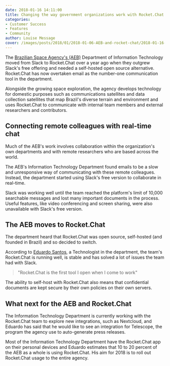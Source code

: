 ```yaml
---
date: 2018-01-16 14:11:00
title: Changing the way government organizations work with Rocket.Chat
categories:
- Customer Success
- Features
- Community
author: Louise Message
cover: /images/posts/2018/01/2018-01-06-AEB-and-rocket-chat/2018-01-16-AEB-blog-cover.jpg
---
```


The <a target="_blank" href="http://www.aeb.gov.br">Brazilian Space Agency's (AEB)</a> Department of Information Technology moved from Slack to Rocket.Chat over a year ago when they outgrew Slack's free offering and needed a self-hosted open source alternative. Rocket.Chat has now overtaken email as the number-one communication tool in the department.

Alongside the growing space exploration, the agency develops technology for domestic purposes such as communications satellites and data collection satellites that map Brazil's diverse terrain and environment and uses Rocket.Chat to communicate with internal team members and external researchers and contributors.

## Connecting remote colleagues with real-time chat

Much of the AEB's work involves collaboration within the organization's own departments and with remote researchers who are based across the world.

The AEB's Information Technology Department found emails to be a slow and unresponsive way of communicating with these remote colleagues. Instead, the department started using Slack's free version to collaborate in real-time.

Slack was working well until the team reached the platform's limit of 10,000 searchable messages and lost many important documents in the process.
Useful features, like video conferencing and screen sharing, were also unavailable with Slack's free version.

## The AEB moves to Rocket.Chat

The department heard that Rocket.Chat was open source, self-hosted (and founded in Brazil) and so decided to switch.

According to <a target="_blank" href="https://twitter.com/eduardosan">Eduardo Santos</a>, a Technologist in the department, the team's Rocket.Chat is running well, is stable and has solved a lot of issues the team had with Slack.

> "Rocket.Chat is the first tool I open when I come to work"

The ability to self-host with Rocket.Chat also means that confidential documents are kept secure by their own policies on their own servers.

## What next for the AEB and Rocket.Chat

The Information Technology Department is currently working with the Rocket.Chat team to explore new integrations, such as Nextcloud, and Eduardo has said that he would like to see an integration for Telescope, the program the agency use to auto-generate press releases.

Most of the Information Technology Department have the Rocket.Chat app on their personal devices and Eduardo estimates that 10 to 20 percent of the AEB as a whole is using Rocket.Chat. His aim for 2018 is to roll out Rocket.Chat usage to the entire agency.
